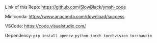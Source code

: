 Link of this Repo: https://github.com/SlowBlack/ymsh-code

Miniconda: https://www.anaconda.com/download/success

VSCode: https://code.visualstudio.com/

Dependency:
`pip install opencv-python torch torchvision torchaudio`
